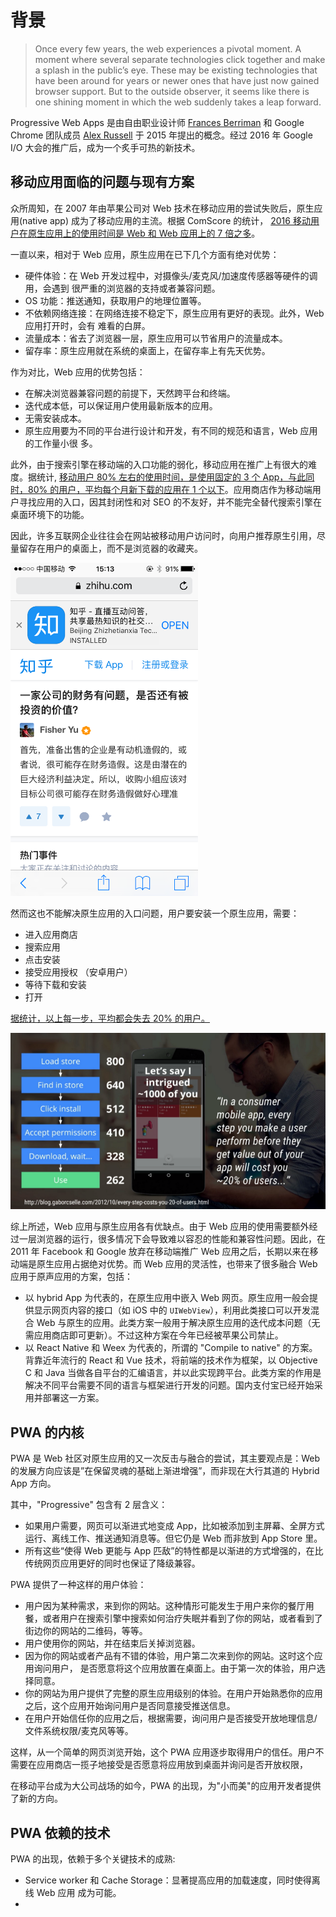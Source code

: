 # 背景

> Once every few years, the web experiences a pivotal moment. A moment where
> several separate technologies click together and make a splash in the public’s
> eye. These may be existing technologies that have been around for years or
> newer ones that have just now gained browser support. But to the outside
> observer, it seems like there is one shining moment in which the web suddenly
> takes a leap forward.

Progressive Web Apps 是由自由职业设计师 [Frances Berriman](https://fberriman.com/) 和 Google Chrome 团队成员 [Alex Russell](https://infrequently.org/about-me/) 于 2015 年提出的概念。经过 2016 年 Google I/O 大会的推广后，成为一个炙手可热的新技术。

## 移动应用面临的问题与现有方案

众所周知，在 2007 年由苹果公司对 Web 技术在移动应用的尝试失败后，原生应用(native
app) 成为了移动应用的主流。根据 ComScore 的统计，
[2016 移动用户在原生应用上的使用时间是 Web 和 Web 应用上的 7 倍之多](https://www.comscore.com/Insights/Presentations-and-Whitepapers/2016/The-2016-US-Mobile-App-Report)。

一直以来，相对于 Web 应用，原生应用在已下几个方面有绝对优势：

- 硬件体验：在 Web 开发过程中，对摄像头/麦克风/加速度传感器等硬件的调用，会遇到
  很严重的浏览器的支持或者兼容问题。
- OS 功能：推送通知，获取用户的地理位置等。
- 不依赖网络连接：在网络连接不稳定下，原生应用有更好的表现。此外，Web 应用打开时，会有
  难看的白屏。
- 流量成本：省去了浏览器一层，原生应用可以节省用户的流量成本。
- 留存率：原生应用就在系统的桌面上，在留存率上有先天优势。

作为对比，Web 应用的优势包括：

- 在解决浏览器兼容问题的前提下，天然跨平台和终端。
- 迭代成本低，可以保证用户使用最新版本的应用。
- 无需安装成本。
- 原生应用要为不同的平台进行设计和开发，有不同的规范和语言，Web 应用的工作量小很
  多。

此外，由于搜索引擎在移动端的入口功能的弱化，移动应用在推广上有很大的难度。据统计, [移动用户 80% 左右的使用时间，是使用固定的 3 个 App，与此同时，80% 的用户，平均每个月新下载的应用在 1 个以下](https://www.slideshare.net/comScoremarcom/comscore-2016-us-mobile-app-report)。应用商店作为移动端用户寻找应用的入口，因其封闭性和对 SEO 的不友好，并不能完全替代搜索引擎在桌面环境下的功能。

因此，许多互联网企业往往会在网站被移动用户访问时，向用户推荐原生引用，尽量留存在用户的桌面上，而不是浏览器的收藏夹。

<img src="./_assets/IMG_1183.png" width="300" />

然而这也不能解决原生应用的入口问题，用户要安装一个原生应用，需要：

- 进入应用商店
- 搜索应用
- 点击安装
- 接受应用授权 （安卓用户）
- 等待下载和安装
- 打开

[据统计，以上每一步，平均都会失去 20% 的用户。](https://www.youtube.com/watch?v=qmE_jpnYXFo&feature=youtu.be&t=96)

![Every step you lose 20% customers](_assets/1*NfyYC7fB-ld1JEA_ckBTEw_2017-09-22_18-38-35.png)

综上所述，Web 应用与原生应用各有优缺点。由于 Web 应用的使用需要额外经过一层浏览器的运行，很多情况下会导致难以容忍的性能和兼容性问题。因此，在 2011 年 Facebook 和 Google 放弃在移动端推广 Web 应用之后，长期以来在移动端是原生应用占据绝对优势。而 Web 应用的灵活性，也带来了很多融合 Web 应用于原声应用的方案，包括：

- 以 hybrid App 为代表的，在原生应用中嵌入 Web 网页。原生应用一般会提供显示网页内容的接口（如 iOS 中的 `UIWebView`），利用此类接口可以开发混合 Web 与原生的应用。此类方案一般用于解决原生应用的迭代成本问题（无需应用商店即可更新）。不过这种方案在今年已经被苹果公司禁止。
- 以 React Native 和 Weex 为代表的，所谓的 "Compile to native" 的方案。背靠近年流行的 React 和 Vue 技术，将前端的技术作为框架，以 Objective C 和 Java 当做各自平台的汇编语言，并以此实现跨平台。此类方案的作用是解决不同平台需要不同的语言与框架进行开发的问题。国内支付宝已经开始采用并部署这一方案。

## PWA 的内核

PWA 是 Web 社区对原生应用的又一次反击与融合的尝试，其主要观点是：Web 的发展方向应该是”在保留灵魂的基础上渐进增强”，而非现在大行其道的 Hybrid App 方向。

其中，"Progressive" 包含有 2 层含义：

- 如果用户需要，网页可以渐进式地变成 App，比如被添加到主屏幕、全屏方式运行、离线工作、推送通知消息等。但它仍是 Web 而非放到 App Store 里。
- 所有这些“使得 Web 更能与 App 匹敌”的特性都是以渐进的方式增强的，在比传统网页应用更好的同时也保证了降级兼容。

PWA 提供了一种这样的用户体验：

- 用户因为某种需求，来到你的网站。这种情形可能发生于用户来你的餐厅用餐，或者用户在搜索引擎中搜索如何治疗失眠并看到了你的网站，或者看到了街边你的网站的二维码，等等。
- 用户使用你的网站，并在结束后关掉浏览器。
- 因为你的网站或者产品有不错的体验，用户第二次来到你的网站。这时这个应用询问用户，
  是否愿意将这个应用放置在桌面上。由于第一次的体验，用户选择同意。
- 你的网站为用户提供了完整的原生应用级别的体验。在用户开始熟悉你的应用之后，这个应用开始询问用户是否同意接受推送信息。
- 在用户开始信任你的应用之后，根据需要，询问用户是否接受开放地理信息/文件系统权限/麦克风等等。

这样，从一个简单的网页浏览开始，这个 PWA 应用逐步取得用户的信任。用户不需要在应用商店一揽子地接受是否愿意将应用放到桌面并询问是否开放权限，

在移动平台成为大公司战场的如今，PWA 的出现，为"小而美"的应用开发者提供了新的方向。

## PWA 依赖的技术

PWA 的出现，依赖于多个关键技术的成熟:

- Service worker 和 Cache Storage：显著提高应用的加载速度，同时使得离线 Web 应用
  成为可能。
-
